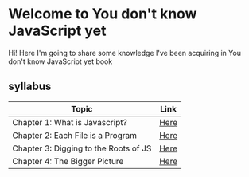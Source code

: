 # Welcome to You don't know JavaScript yet

Hi! Here I'm going to share some knowledge I've been acquiring in You don't know JavaScript yet book

## syllabus

| Topic                                 | Link                       |
| ------------------------------------- | -------------------------- |
| Chapter 1: What is Javascript?        | [Here](/YDKJY/chapter1.md) |
| Chapter 2: Each File is a Program     | [Here](/YDKJY/chapter2.md) |
| Chapter 3: Digging to the Roots of JS | [Here](/YDKJY/chapter3.md) |
| Chapter 4: The Bigger Picture         | [Here](/YDKJY/chapter4.md) |
